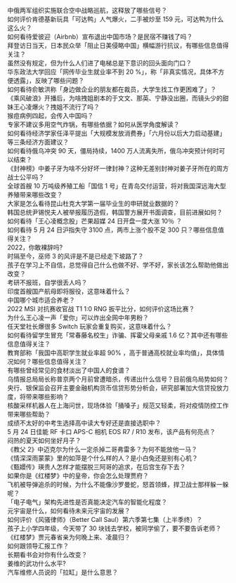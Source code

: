 中俄两军组织实施联合空中战略巡航，这释放了哪些信号？  
如何评价肯德基新玩具「可达鸭」人气爆火，二手被炒至 159 元，可达鸭为什么这么火？  
如何看待爱彼迎（Airbnb）宣布退出中国市场？是民宿不赚钱了吗？  
拜登访日当天，日本民众举「阻止日美侵略中国」横幅游行抗议，有哪些信息值得关注？  
虽然没有规定，但为什么人们进了电梯总是下意识的回头面向门口？  
华东政法大学回应「网传毕业生就业率不到 20 %」，称「非真实情况，具体不方便透露」，反映了哪些问题？  
如何看待俞敏洪称「身边做企业的朋友都在裁员，大学生找工作更困难了」？  
《乘风破浪》开播后，为啥拽姐剧本的于文文、那英、宁静没出圈，而镜头少的甜妹王心凌爆火？拽姐不流行了吗？  
猴痘病例四起，会传入中国吗？  
专家不建议多用空气炸锅，有哪些依据？如何从医学角度解读？  
如何看待经济学家任泽平提出「大规模发放消费券」「六月份以后大力启动基建」等三条经济方面建议？  
如何看待俄乌冲突 90 天，僵局持续，1400 万人流离失所，俄乌冲突预计何时可以结束？  
《封神榜》中姜子牙为啥不分好坏一律封神？这种无差别封神对姜子牙所在的周方战士公平吗？  
全球首艘 10 万吨级养殖工船「国信 1 号」在青岛交付运营，将对我国深远海大型养殖带来哪些改变？  
大家是怎么看待昆山杜克大学第一届毕业生的申研就业数据的？  
韩国总统尹锡悦夫人被举报履历造假，韩国警方展开书面调查，目前进展如何？  
如何看待「王心凌概念股」芒果超媒 24 日开盘一度大涨 10％ ？  
如何看待 5 月 24 日沪指失守 3100 点，两市上涨个股不足 300 只？哪些信息值得关注？  
2022，你敢裸辞吗?  
时隔至今，巫师 3 的风评是不是已经走下坡路了？  
孩子在学习上不自信，总觉得自己什么也做不好、学不好，家长该怎么帮助他做出改变？  
考研不报班，自学很丢人吗？  
印度首艘国产航母即将服役，这意味着什么？  
中国哪个城市适合养老？  
2022 MSI 对抗赛收官战 T1 1:0 RNG 扳平比分，如何评价这场比赛？  
为什么王心凌一声「爱你」可以炸出全网中年男粉？  
任天堂社长爆很多 Switch 玩家会重复购买，这意味着什么？  
如何看待留学生冒充「常春藤名校生」诈骗、挥霍父母亲戚 1.6 亿？其中还有哪些信息值得关注？  
教育部称「我国中高职学生就业率超 90% ，高于普通高校就业率均值」，具体情况如何？哪些信息值得关注？  
有哪些曾经常见的食材淡出了中国人的食谱？  
乌情报总局局长称普京两个月前曾遭暗杀，传递出什么信号？目前俄乌局势如何？  
央行、银保监会召开主要金融机构货币信贷形势分析会，研究部署加大信贷投放力度，将带来哪些影响？  
核酸采样机器人在上海问世，现场体验「捅嗓子」规范又轻柔，将对疫情防控工作带来哪些帮助？  
成绩不太好的中考生选择高中读大专好还是直接选职中？  
5 月 24 日佳能 RF 卡口 APS-C 相机 EOS R7 / R10 发布，该产品有何亮点？  
闷热的夏天如何坐好月子？  
《教父 2》中迈克尔为什么一定杀掉二哥弗雷多？为何不能放他一马？  
《情深深雨蒙蒙》里的如萍是个什么样的人？是小白兔还是别有心机？  
《甄嬛传》瑛贵人怎样才能摆脱三阿哥的追求，在后宫生存下去？  
如果你是《红楼梦》中的皇帝，你会怎么处理贾府？  
飞机被导弹追杀的时候，为什么不能像沙罗曼蛇，怒首领蜂，捍卫战士那样躲一躲呢？  
「电子电气」架构先进性是否真能决定汽车的智能化程度？  
元宇宙是什么，如何看待未来元宇宙的发展？  
如何评价《风骚律师》（Better Call Saul）第六季第七集（上半季终）？  
孩子上小学四年级，今天带了 30 块钱去学校，被同学偷了，要不要告诉老师？  
《红楼梦》贾元春省亲为何晚上来、凌晨归？  
如何跟领导汇报工作？  
长期看书会对你有什么改变？  
姜维的武功什么水平?  
汽车维修人员说的「拉缸」是什么意思？  
